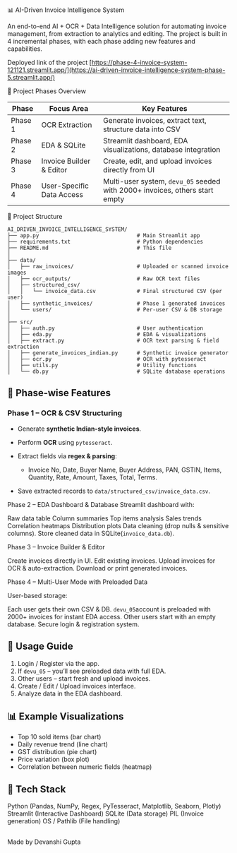 

📊 AI-Driven Invoice Intelligence System

An end-to-end AI + OCR + Data Intelligence solution for automating invoice management, from extraction to analytics and editing.
The project is built in 4 incremental phases, with each phase adding new features and capabilities.

Deployed link of the project
[https://phase-4-invoice-system-121121.streamlit.app/](https://ai-driven-invoice-intelligence-system-phase-5.streamlit.app/)

📅 Project Phases Overview

| Phase    | Focus Area                | Key Features                                                                |
| ---------| ------------------------- | --------------------------------------------------------------------------- |
|  Phase 1 | OCR Extraction            | Generate invoices, extract text, structure data into CSV                    |
|  Phase 2 | EDA & SQLite              | Streamlit dashboard, EDA visualizations, database integration               |
|  Phase 3 | Invoice Builder & Editor  | Create, edit, and upload invoices directly from UI                          |
|  Phase 4 | User-Specific Data Access | Multi-user system, `devu_05` seeded with 2000+ invoices, others start empty |



 📂 Project Structure

```
AI_DRIVEN_INVOICE_INTELLIGENCE_SYSTEM/
├── app.py                               # Main Streamlit app
├── requirements.txt                     # Python dependencies
├── README.md                            # This file
│
├── data/
│   ├── raw_invoices/                    # Uploaded or scanned invoice images
│   ├── ocr_outputs/                     # Raw OCR text files
│   ├── structured_csv/
│   │   └── invoice_data.csv             # Final structured CSV (per user)
│   ├── synthetic_invoices/              # Phase 1 generated invoices
│   └── users/                           # Per-user CSV & DB storage
│
├── src/
│   ├── auth.py                          # User authentication
│   ├── eda.py                           # EDA & visualizations
│   ├── extract.py                       # OCR text parsing & field extraction
│   ├── generate_invoices_indian.py      # Synthetic invoice generator
│   ├── ocr.py                           # OCR with pytesseract
│   ├── utils.py                         # Utility functions
│   └── db.py                            # SQLite database operations
```


## 🚀 Phase-wise Features

### **Phase 1 – OCR & CSV Structuring**

* Generate **synthetic Indian-style invoices**.
* Perform **OCR** using `pytesseract`.
* Extract fields via **regex & parsing**:

  * Invoice No, Date, Buyer Name, Buyer Address, PAN, GSTIN, Items, Quantity, Rate, Amount, Taxes, Total, Terms.
* Save extracted records to `data/structured_csv/invoice_data.csv`.


Phase 2 – EDA Dashboard & Database
Streamlit dashboard with:

 Raw data table
 Column summaries
 Top items analysis
 Sales trends
 Correlation heatmaps
 Distribution plots
 Data cleaning (drop nulls & sensitive columns).
Store cleaned data in SQLite(`invoice_data.db`).



Phase 3 – Invoice Builder & Editor

Create invoices directly in UI.
Edit existing invoices.
Upload invoices for OCR & auto-extraction.
Download or print generated invoices.


Phase 4 – Multi-User Mode with Preloaded Data

 User-based storage:

   Each user gets their own CSV & DB.
  `devu_05`account is preloaded with 2000+ invoices for instant EDA access.
   Other users start with an empty database.
 Secure login & registration system.




## 📌 Usage Guide

1. Login / Register via the app.
2. If `devu_05` – you’ll see preloaded data with full EDA.
3. Other users – start fresh and upload invoices.
4. Create / Edit / Upload invoices  interface.
5. Analyze data in the EDA dashboard.



## 📊 Example Visualizations

* Top 10 sold items (bar chart)
* Daily revenue trend (line chart)
* GST distribution (pie chart)
* Price variation (box plot)
* Correlation between numeric fields (heatmap)


## 📌 Tech Stack

Python (Pandas, NumPy, Regex, PyTesseract, Matplotlib, Seaborn, Plotly)
Streamlit (Interactive Dashboard)
SQLite (Data storage)
PIL (Invoice generation)
OS / Pathlib (File handling)


##
Made by 
Devanshi Gupta
